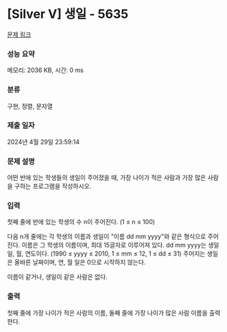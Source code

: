 # [Silver V] 생일 - 5635 

[문제 링크](https://www.acmicpc.net/problem/5635) 

### 성능 요약

메모리: 2036 KB, 시간: 0 ms

### 분류

구현, 정렬, 문자열

### 제출 일자

2024년 4월 29일 23:59:14

### 문제 설명

<p>어떤 반에 있는 학생들의 생일이 주어졌을 때, 가장 나이가 적은 사람과 가장 많은 사람을 구하는 프로그램을 작성하시오.</p>

### 입력 

 <p>첫째 줄에 반에 있는 학생의 수 n이 주어진다. (1 ≤ n ≤ 100)</p>

<p>다음 n개 줄에는 각 학생의 이름과 생일이 "이름 dd mm yyyy"와 같은 형식으로 주어진다. 이름은 그 학생의 이름이며, 최대 15글자로 이루어져 있다. dd mm yyyy는 생일 일, 월, 연도이다. (1990 ≤ yyyy ≤ 2010, 1 ≤ mm ≤ 12, 1 ≤ dd ≤ 31) 주어지는 생일은 올바른 날짜이며, 연, 월 일은 0으로 시작하지 않는다.</p>

<p>이름이 같거나, 생일이 같은 사람은 없다.</p>

### 출력 

 <p>첫째 줄에 가장 나이가 적은 사람의 이름, 둘째 줄에 가장 나이가 많은 사람 이름을 출력한다.</p>

